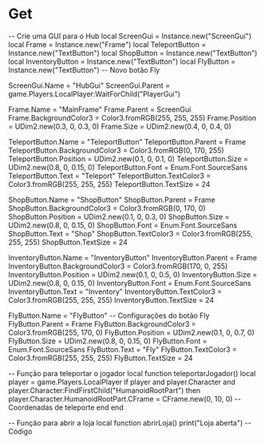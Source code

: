 # Get
-- Crie uma GUI para o Hub
local ScreenGui = Instance.new("ScreenGui")
local Frame = Instance.new("Frame")
local TeleportButton = Instance.new("TextButton")
local ShopButton = Instance.new("TextButton")
local InventoryButton = Instance.new("TextButton")
local FlyButton = Instance.new("TextButton") -- Novo botão Fly

ScreenGui.Name = "HubGui"
ScreenGui.Parent = game.Players.LocalPlayer:WaitForChild("PlayerGui")

Frame.Name = "MainFrame"
Frame.Parent = ScreenGui
Frame.BackgroundColor3 = Color3.fromRGB(255, 255, 255)
Frame.Position = UDim2.new(0.3, 0, 0.3, 0)
Frame.Size = UDim2.new(0.4, 0, 0.4, 0)

TeleportButton.Name = "TeleportButton"
TeleportButton.Parent = Frame
TeleportButton.BackgroundColor3 = Color3.fromRGB(0, 170, 255)
TeleportButton.Position = UDim2.new(0.1, 0, 0.1, 0)
TeleportButton.Size = UDim2.new(0.8, 0, 0.15, 0)
TeleportButton.Font = Enum.Font.SourceSans
TeleportButton.Text = "Teleport"
TeleportButton.TextColor3 = Color3.fromRGB(255, 255, 255)
TeleportButton.TextSize = 24

ShopButton.Name = "ShopButton"
ShopButton.Parent = Frame
ShopButton.BackgroundColor3 = Color3.fromRGB(0, 170, 0)
ShopButton.Position = UDim2.new(0.1, 0, 0.3, 0)
ShopButton.Size = UDim2.new(0.8, 0, 0.15, 0)
ShopButton.Font = Enum.Font.SourceSans
ShopButton.Text = "Shop"
ShopButton.TextColor3 = Color3.fromRGB(255, 255, 255)
ShopButton.TextSize = 24

InventoryButton.Name = "InventoryButton"
InventoryButton.Parent = Frame
InventoryButton.BackgroundColor3 = Color3.fromRGB(170, 0, 255)
InventoryButton.Position = UDim2.new(0.1, 0, 0.5, 0)
InventoryButton.Size = UDim2.new(0.8, 0, 0.15, 0)
InventoryButton.Font = Enum.Font.SourceSans
InventoryButton.Text = "Inventory"
InventoryButton.TextColor3 = Color3.fromRGB(255, 255, 255)
InventoryButton.TextSize = 24

FlyButton.Name = "FlyButton" -- Configurações do botão Fly
FlyButton.Parent = Frame
FlyButton.BackgroundColor3 = Color3.fromRGB(255, 170, 0)
FlyButton.Position = UDim2.new(0.1, 0, 0.7, 0)
FlyButton.Size = UDim2.new(0.8, 0, 0.15, 0)
FlyButton.Font = Enum.Font.SourceSans
FlyButton.Text = "Fly"
FlyButton.TextColor3 = Color3.fromRGB(255, 255, 255)
FlyButton.TextSize = 24

-- Função para teleportar o jogador
local function teleportarJogador()
    local player = game.Players.LocalPlayer
    if player and player.Character and player.Character:FindFirstChild("HumanoidRootPart") then
        player.Character.HumanoidRootPart.CFrame = CFrame.new(0, 10, 0) -- Coordenadas de teleporte
    end
end

-- Função para abrir a loja
local function abrirLoja()
    print("Loja aberta")
    -- Código 
